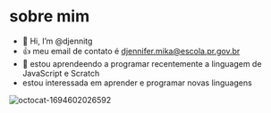 # sobre mim
- 👋 Hi, I’m @djennitg
- 👍 meu email de contato é djennifer.mika@escola.pr.gov.br
- 🌱  estou aprendeendo a programar recentemente a linguagem de JavaScript e Scratch 
-  estou interessada em aprender e programar novas linguagens

![octocat-1694602026592](https://github.com/djennitg/djennitg/assets/104452774/b174c17e-8329-4592-87f0-3479609f8098)
